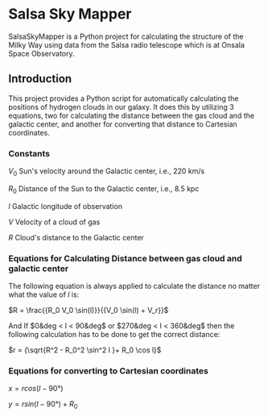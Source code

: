 # Salsa Sky Mapper

SalsaSkyMapper is a Python project for calculating the structure of the Milky Way using data from the Salsa radio telescope which is at Onsala Space Observatory.

## Introduction

This project provides a Python script for automatically calculating the positions of hydrogen clouds in our galaxy. 
It does this by utilizing 3 equations, two for calculating the distance between the gas cloud and the galactic center,
and another for converting that distance to Cartesian coordinates.

### Constants

$V_0$    Sun's velocity around the Galactic center, i.e., 220 km/s

$R_0$    Distance of the Sun to the Galactic center, i.e., 8.5 kpc

$l$       Galactic longitude of observation

$V$       Velocity of a cloud of gas

$R$       Cloud's distance to the Galactic center


### Equations for Calculating Distance between gas cloud and galactic center

The following equation is always applied to calculate the distance no matter what the value of $l$ is:

$R = \frac{{R_0 V_0 \sin(l)}}{{V_0 \sin(l) + V_r}}$

And If $0&deg < l < 90&deg$ or $270&deg < l < 360&deg$ then the following calculation has to be done to get the correct distance:

$r = {\sqrt{R^2 - R_0^2 \sin^2 l }+ R_0 \cos l}$

### Equations for converting to Cartesian coordinates

${x} = {r cos(l - 90°)}$

${y} = {r sin(l - 90°) + R_0}$

##

